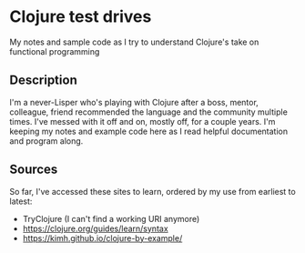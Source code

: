 # Clojure test drives

My notes and sample code as I try to understand Clojure's take on functional programming

## Description

I'm a never-Lisper who's playing with Clojure after a boss, mentor, colleague, friend recommended the language and the community multiple times. I've messed with it off and on, mostly off, for a couple years. I'm keeping my notes and example code here as I read helpful documentation and program along.

## Sources

So far, I've accessed these sites to learn, ordered by my use from earliest to latest:
- TryClojure (I can't find a working URI anymore)
- https://clojure.org/guides/learn/syntax
- https://kimh.github.io/clojure-by-example/

